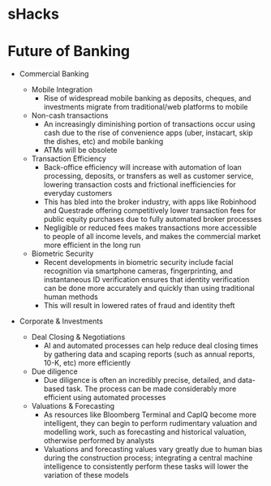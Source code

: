 # sHacks
# Future of Banking 

* Commercial Banking 
  * Mobile Integration 
    * Rise of widespread mobile banking as deposits, cheques, and investments migrate from traditional/web platforms to mobile
  * Non-cash transactions 
    * An increasingly diminishing portion of transactions occur using cash due to the rise of convenience apps (uber, instacart, skip the dishes, etc) and mobile banking 
    * ATMs will be obsolete 
  * Transaction Efficiency 
    * Back-office efficiency will increase with automation of loan processing, deposits, or transfers as well as customer service, lowering transaction costs and frictional inefficiencies for everyday customers 
    * This has bled into the broker industry, with apps like Robinhood and Questrade offering competitively lower transaction fees for public equity purchases due to fully automated broker processes 
    * Negligible or reduced fees makes transactions more accessible to people of all income levels, and makes the commercial market more efficient in the long run 
  * Biometric Security 
    * Recent developments in biometric security include  facial recognition via smartphone cameras, fingerprinting, and instantaneous ID verification ensures that identity verification can be done more accurately and quickly than using traditional human methods
    * This will result in lowered rates of fraud and identity theft 

* Corporate & Investments
  * Deal Closing & Negotiations 
    * AI and automated processes can help reduce deal closing times by gathering data and scaping reports (such as annual reports, 10-K, etc) more efficiently 
  * Due diligence 
    * Due diligence is often an incredibly precise, detailed, and data-based task. The process can be made considerably more efficient using automated processes 
  * Valuations & Forecasting 
    * As resources like Bloomberg Terminal and CapIQ become more intelligent, they can begin to perform rudimentary valuation and modelling work, such as forecasting and historical valuation, otherwise performed by analysts 
    * Valuations and forecasting values vary greatly due to human bias during the construction process; integrating a central machine intelligence to consistently perform these tasks will lower the variation of these models 



